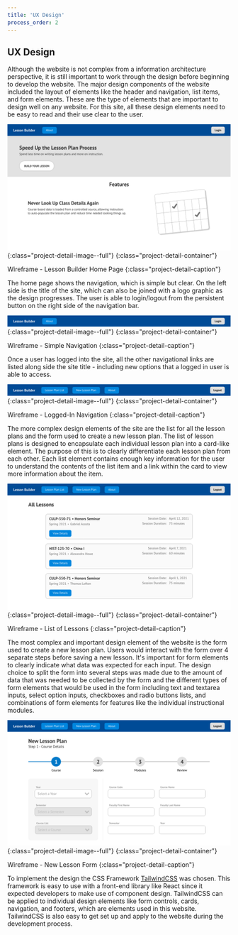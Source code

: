 ```yaml
---
title: 'UX Design'
process_order: 2
---
```


## UX Design

Although the website is not complex from a information architecture perspective, it is still important to work through the design before beginning to develop the website. The major design components of the website included the layout of elements like the header and navigation, list items, and form elements. These are the type of elements that are important to design well on any website. For this site, all these design elements need to be easy to read and their use clear to the user.

![Wireframe - Lesson Builder Home Page](../../assets/img/project/lesson-builder-wireframe-home.png){:class="project-detail-image--full"}
{:class="project-detail-container"}

Wireframe - Lesson Builder Home Page
{:class="project-detail-caption"}

The home page shows the navigation, which is simple but clear. On the left side is the title of the site, which can also be joined with a logo graphic as the design progresses. The user is able to login/logout from the persistent button on the right side of the navigation bar.

![Wireframe - Simple Navigation](../../assets/img/project/lesson-builder-wireframe-simple-navigation.png){:class="project-detail-image--full"}
{:class="project-detail-container"}

Wireframe - Simple Navigation
{:class="project-detail-caption"}

Once a user has logged into the site, all the other navigational links are listed along side the site title - including new options that a logged in user is able to access.

![Wireframe - Logged-In Navigation](../../assets/img/project/lesson-builder-wireframe-complex-navigation.png){:class="project-detail-image--full"}
{:class="project-detail-container"}

Wireframe - Logged-In Navigation
{:class="project-detail-caption"}

The more complex design elements of the site are the list for all the lesson plans and the form used to create a new lesson plan. The list of lesson plans is designed to encapsulate each individual lesson plan into a card-like element. The purpose of this is to clearly differentiate each lesson plan from each other. Each list element contains enough key information for the user to understand the contents of the list item and a link within the card to view more information about the item.

![Wireframe - List of Lessons](../../assets/img/project/lesson-builder-wireframe-list.png){:class="project-detail-image--full"}
{:class="project-detail-container"}

Wireframe - List of Lessons
{:class="project-detail-caption"}

The most complex and important design element of the website is the form used to create a new lesson plan. Users would interact with the form over 4 separate steps before saving a new lesson. It's important for form elements to clearly indicate what data was expected for each input. The design choice to split the form into several steps was made due to the amount of data that was needed to be collected by the form and the different types of form elements that would be used in the form including text and textarea inputs, select option inputs, checkboxes and radio buttons lists, and combinations of form elements for features like the individual instructional modules.

![Wireframe - New Lesson Form](../../assets/img/project/lesson-builder-wireframe-new-lesson.png){:class="project-detail-image--full"}
{:class="project-detail-container"}

Wireframe - New Lesson Form
{:class="project-detail-caption"}

To implement the design the CSS Framework [TailwindCSS](https://tailwindcss.com/) was chosen. This framework is easy to use with a front-end library like React since it expected developers to make use of component design. TailwindCSS can be applied to individual design elements like form controls, cards, navigation, and footers, which are elements used in this website. TailwindCSS is also easy to get set up and apply to the website during the development process.
